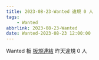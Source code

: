 ```yaml
---
title: 2023-08-23-Wanted 違規 0 人
tags:
    - Wanted
abbrlink: 2023-08-23-Wanted
date: Wanted-2023-08-23 12:00:00
---
```

Wanted 板 [板規連結](https://www.ptt.cc/bbs/Wanted/M.1608829773.A.D3B.html)
昨天違規 0 人
